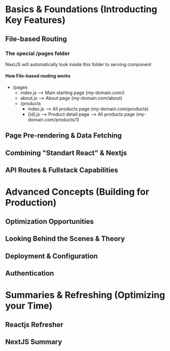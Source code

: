 # Basics & Foundations (Introducting Key Features)
## File-based Routing
### The special /pages folder
 NextJS will automatically look inside this folder to serving component

 #### How File-based routing works
  - /pages
    - index.js  --> Main starting page (my-domain.com/)
    - about.js  --> About page (my-domain.com/about)
    - /products
      - index.js --> All products page (my-domain.com/products)
      - [id].js --> Product detail page --> All products page (my-domain.com/products/1)


## Page Pre-rendering & Data Fetching
## Combining "Standart React" & Nextjs
## API Routes & Fullstack Capabilities


# Advanced Concepts (Building for Production)
## Optimization Opportunities
## Looking Behind the Scenes & Theory
## Deployment & Configuration
## Authentication


# Summaries & Refreshing (Optimizing your Time)
## Reactjs Refresher
## NextJS Summary